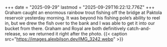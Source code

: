 +++
date = "2025-09-29"
lastmod = "2025-09-29T16:22:12.776Z"
+++
Graham caught an enormous rainbow trout fishing off the bridge at Paktola reservoir yesterday morning. It was beyond his fishing pole’s ability to reel in, but we drew the fish over to the bank and I was able to get it into our bucket from there. Graham and Royal are both definitively catch-and-release, so we returned it right after the photo.
{{< caption src="https://images.alexbilson.dev/IMG_3242.webp" >}}